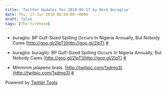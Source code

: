 ```yaml
---
title: 'Twitter Updates for 2010-06-17 by Nick Buraglio'
date: Thu, 17 Jun 2010 00:59:00 +0000
draft: false
tags: [The firehose]
---
```


  
*   buraglio: BP Gulf-Sized Spilling Occurs In Nigeria Annually, But Nobody Cares [http://goo.gl/2IpT](http://goo.gl/2IpT) [#](http://twitter.com/buraglio/statuses/16304153950)
  
*   buraglio: buraglio: BP Gulf-Sized Spilling Occurs In Nigeria Annually, But Nobody Cares [http://goo.gl/2IpT](http://goo.gl/2IpT) [#](http://twitter.com/buraglio/statuses/16308336814)
  
*   Mmmmm jalapeno brats. [http://twitpic.com/1xdmg3](http://twitpic.com/1xdmg3) [#](http://twitter.com/buraglio/statuses/16342956593)
  

  

Powered by [Twitter Tools](http://alexking.org/projects/wordpress)